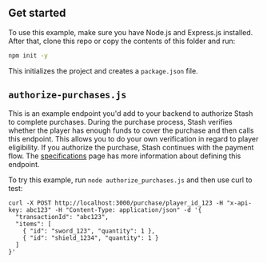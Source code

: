 ## Get started

To use this example, make sure you have Node.js and Express.js installed. After that, clone this repo or copy the contents of this folder and run:

```bash
npm init -y
```

This initializes the project and creates a `package.json` file.

## `authorize-purchases.js`

This is an example endpoint you'd add to your backend to authorize Stash to complete purchases. During the purchase process, Stash verifies whether the player has enough funds to cover the purchase and then calls this endpoint. This allows you to do your own verification in regard to player eligibility. If you authorize the purchase, Stash continues with the payment flow. The [specifications](https://docs.stash.gg/docs/pay-authorize-purchase-specifications) page has more information about defining this endpoint.

To try this example, run `node authorize_purchases.js` and then use curl to test:

```curl
curl -X POST http://localhost:3000/purchase/player_id_123 -H "x-api-key: abc123" -H "Content-Type: application/json" -d '{
  "transactionId": "abc123",
  "items": [
    { "id": "sword_123", "quantity": 1 },
    { "id": "shield_1234", "quantity": 1 }
  ]
}'
```